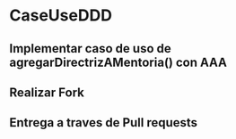# CaseUseDDD
## Implementar caso de uso de agregarDirectrizAMentoria() con AAA

## Realizar Fork

## Entrega a traves de Pull requests
